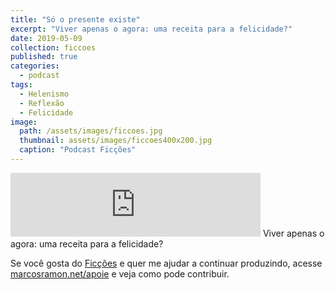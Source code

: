 ```yaml
---
title: "Só o presente existe"
excerpt: "Viver apenas o agora: uma receita para a felicidade?"
date: 2019-05-09
collection: ficcoes
published: true
categories:
  - podcast
tags: 
  - Helenismo
  - Reflexão
  - Felicidade
image: 
  path: /assets/images/ficcoes.jpg
  thumbnail: assets/images/ficcoes400x200.jpg
  caption: "Podcast Ficções"
---
```


<iframe src="https://anchor.fm/podcastficcoes/embed/episodes/S-o-presente-existe-e401ld" height="102px" width="400px" frameborder="0" scrolling="no"></iframe>
Viver apenas o agora: uma receita para a felicidade?
 
Se você gosta do [Ficções](https://marcosramon.net/ficcoes/) e quer me ajudar a continuar produzindo, acesse [marcosramon.net/apoie](https://marcosramon.net/apoie/) e veja como pode contribuir. 
